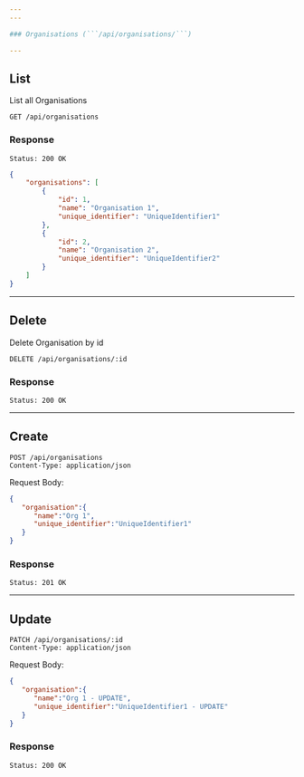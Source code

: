 ```yaml
---
---

### Organisations (```/api/organisations/```)

---
```


## List

List all Organisations

```
GET /api/organisations
```

### Response

```
Status: 200 OK
```

```json
{
    "organisations": [
        {
            "id": 1,
            "name": "Organisation 1",
            "unique_identifier": "UniqueIdentifier1"
        },
        {
            "id": 2,
            "name": "Organisation 2",
            "unique_identifier": "UniqueIdentifier2"
        }
    ]
}
```

---

## Delete

Delete Organisation by id

```
DELETE /api/organisations/:id
```
### Response

```
Status: 200 OK
```

---

## Create

```
POST /api/organisations
Content-Type: application/json
```
Request Body:

```json
{
   "organisation":{
      "name":"Org 1",
      "unique_identifier":"UniqueIdentifier1"
   }
}
```

### Response

```
Status: 201 OK
```

---

## Update

```
PATCH /api/organisations/:id
Content-Type: application/json
```
Request Body:

```json
{
   "organisation":{
      "name":"Org 1 - UPDATE",
      "unique_identifier":"UniqueIdentifier1 - UPDATE"
   }
}
```

### Response

```
Status: 200 OK
```
